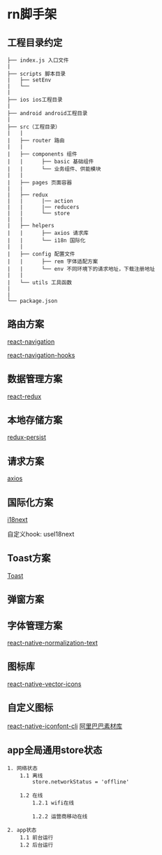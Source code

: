 # rn脚手架

## 工程目录约定

	├── index.js 入口文件
	|
	├── scripts 脚本目录
	|   ├── setEnv
	|   └── 
	|
    ├── ios ios工程目录
    |
    ├── android android工程目录
	|
	├── src（工程目录）
	|   |
	|   ├── router 路由
	|   |
	|   ├── components 组件
	|   |      ├── basic 基础组件
	|   |      └── 业务组件、供能模块
	|   |
	|   ├── pages 页面容器
	|   |
	|   ├── redux 
    |   |      |── action
    |   |      |── reducers
    |   |      └── store
	|   |
    |   ├── helpers
    |   |      ├── axios 请求库
    |   |      └── i18n 国际化
    |   |
    |   ├── config 配置文件
    |   |      ├── rem 字体适配方案
    |   |      └── env 不同环境下的请求地址，下载注册地址
    |   |
	|   └── utils 工具函数
	|
	|
	└── package.json
	
## 路由方案

[react-navigation](https://reactnavigation.org/docs/zh-Hans/stack-navigator.html)

[react-navigation-hooks](http://npm.taobao.org/package/react-navigation-hooks)

## 数据管理方案

[react-redux](https://github.com/reduxjs/redux)

## 本地存储方案

[redux-persist](https://github.com/rt2zz/redux-persist)

## 请求方案

[axios](https://github.com/rt2zz/redux-persist)

## 国际化方案

[i18next](https://www.i18next.com/overview/getting-started)

自定义hook: useI18next

## Toast方案

[Toast](https://github.com/mochixuan/react-native-smart-tip)

## 弹窗方案

## 字体管理方案

[react-native-normalization-text](https://github.com/WillCoco/react-native-normalization-text)

## 图标库
[react-native-vector-icons](https://github.com/oblador/react-native-vector-icons)

## 自定义图标
[react-native-iconfont-cli](https://github.com/iconfont-cli/react-native-iconfont-cli)
[阿里巴巴素材库](https://www.iconfont.cn/)


## app全局通用store状态

    1. 网络状态
        1.1 离线
            store.networkStatus = 'offline'
            
        1.2 在线
            1.2.1 wifi在线
            
            1.2.2 运营商移动在线
            
    2. app状态
        1.1 前台运行
        1.2 后台运行
    
